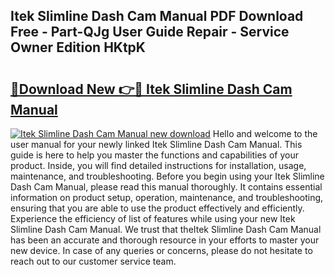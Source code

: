## Itek Slimline Dash Cam Manual PDF Download Free - Part-QJg User Guide Repair - Service Owner Edition HKtpK

# <h2><a href="http://bc45340.oget.top/?id=Itek+Slimline+Dash+Cam+Manual">🔗Download New 👉🔴 Itek Slimline Dash Cam Manual</a></h2>

[![Itek Slimline Dash Cam Manual new download](https://i.imgur.com/5g1atiW.png)](http://bc45340.oget.top/?id=Itek+Slimline+Dash+Cam+Manual)
Hello and welcome to the user manual for your newly linked Itek Slimline Dash Cam Manual. This guide is here to help you master the functions and capabilities of your product. Inside, you will find detailed instructions for installation, usage, maintenance, and troubleshooting. Before you begin using your Itek Slimline Dash Cam Manual, please read this manual thoroughly. It contains essential information on product setup, operation, maintenance, and troubleshooting, ensuring that you are able to use the product effectively and efficiently. Experience the efficiency of list of features while using your new Itek Slimline Dash Cam Manual. We trust that theItek Slimline Dash Cam Manual has been an accurate and thorough resource in your efforts to master your new device. In case of any queries or concerns, please do not hesitate to reach out to our customer service team.
